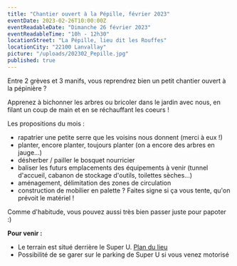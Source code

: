 ```yaml
---
title: "Chantier ouvert à la Pépille, février 2023"
eventDate: 2023-02-26T10:00:00Z
eventReadableDate: "Dimanche 26 février 2023"
eventReadableTime: "10h - 12h30"
locationStreet: "La Pépille, lieu dit les Rouffes"
locationCity: "22100 Lanvallay"
picture: "/uploads/202302_Pepille.jpg"
published: true
---
```


Entre 2 grèves et 3 manifs, vous reprendrez bien un petit chantier ouvert à la pépinière ?

Apprenez à bichonner les arbres ou bricoler dans le jardin avec nous, en filant un coup de main et en se réchauffant les coeurs !

<!--more-->

Les propositions du mois :

- rapatrier une petite serre que les voisins nous donnent (merci à eux !)
- planter, encore planter, toujours planter (on a encore des arbres en jauge...)
- désherber / pailler le bosquet nourricier
- baliser les futurs emplacements des équipements à venir (tunnel d'accueil, cabanon de stockage d'outils, toilettes sèches...)
- aménagement, délimitation des zones de circulation
- construction de mobilier en palette ? Faites signe si ça vous tente, qu'on prévoit le matériel !

Comme d'habitude, vous pouvez aussi très bien passer juste pour papoter :)

**Pour venir :**

- Le terrain est situé derrière le Super U. [Plan du lieu](https://www.openstreetmap.org/#map=17/48.44885/-2.01522&layers=N)
- Possibilité de se garer sur le parking de Super U si vous venez motorisé
<!--more-->

